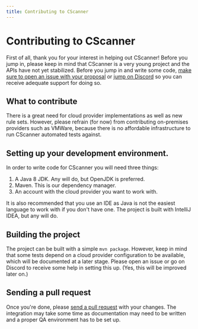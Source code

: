 ```yaml
---
title: Contributing to CScanner
---
```


# Contributing to CScanner

First of all, thank you for your interest in helping out CScanner! Before you jump in, please keep in mind that
CScanner is a very young project and the APIs have not yet stabilized. Before you jump in and write some code,
[make sure to open an issue with your proposal](https://github.com/janoszen/cscanner) or
[jump on Discord](https://pasztor.at/discord) so you can receive adequate support for doing so.

## What to contribute

There is a great need for cloud provider implementations as well as new rule sets. However, please refrain (for now) 
from contributing on-premises providers such as VMWare, because there is no affordable infrastructure to run CScanner
automated tests against. 

## Setting up your development environment.

In order to write code for CScanner you will need three things:

1. A Java 8 JDK. Any will do, but OpenJDK is preferred.
2. Maven. This is our dependency manager.
3. An account with the cloud provider you want to work with.

It is also recommended that you use an IDE as Java is not the easiest language to work with if you don't have one.
The project is built with IntelliJ IDEA, but any will do.

## Building the project

The project can be built with a simple `mvn package`. However, keep in mind that some tests depend on a cloud provider
configuration to be available, which will be documented at a later stage. Please open an issue or go on Discord to
receive some help in setting this up. (Yes, this will be improved later on.)

## Sending a pull request

Once you're done, please [send a pull request](https://github.com/janoszen/cscanner/pulls) with your changes.
The integration may take some time as documentation may need to be written and a proper QA environment has to be set up.